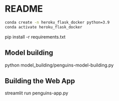 # README

```bash
conda create -n heroku_flask_docker python=3.9
conda activate heroku_flask_docker 
```

pip install -r requirements.txt


## Model building

python model_building/penguins-model-building.py

## Building the Web App

streamlit run penguins-app.py